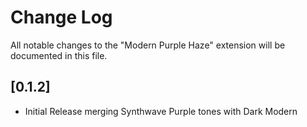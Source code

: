 # Change Log

All notable changes to the "Modern Purple Haze" extension will be documented in this file.


## [0.1.2]

* Initial Release merging Synthwave Purple tones with Dark Modern
